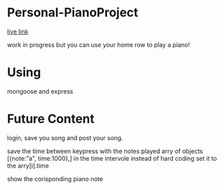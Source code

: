 # Personal-PianoProject

[live link](https://powerful-thicket-42426.herokuapp.com/)

work in progress but you can use your home row to play a piano!


# Using
mongoose and express


# Future Content
login, save you song and post your song.

save the time between keypress with the notes played arry of objects [{note:"a", time:1000},]
in the time intervole instead of hard coding set it to the arry[i].time

show the corisponding piano note